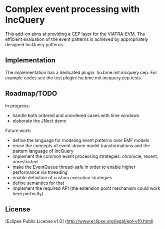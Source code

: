 Complex event processing with IncQuery
======================================

This add-on aims at providing a CEP layer for the VIATRA-EVM. The efficient evaluation of the event patterns is achieved by appropriately designed IncQuery patterns.

Implementation
--------------

The implementation has a dedicated plugin: hu.bme.mit.incquery.cep.
For example codes see the test plugin: hu.bme.mit.incquery.cep.tests.

Roadmap/TODO
------------
In progress:
* handle both ordered and unordered cases with time windows
* elaborate the JNect demo

Future work:
* define the language for modeling event patterns over EMF models
 * reuse the concepts of event-driven model transformations and the pattern language of IncQuery
* implement the common event processing strategies: chronicle, recent, unrestricted
* make the EventQueue thread-safe in order to enable higher performance via threading
* enable definition of custom execution strategies
 * define semantics for that
 * implement the required API (the extension point mechanism could work here perfectly)

License
-------
[Eclipse Public License v1.0] (http://www.eclipse.org/legal/epl-v10.html)